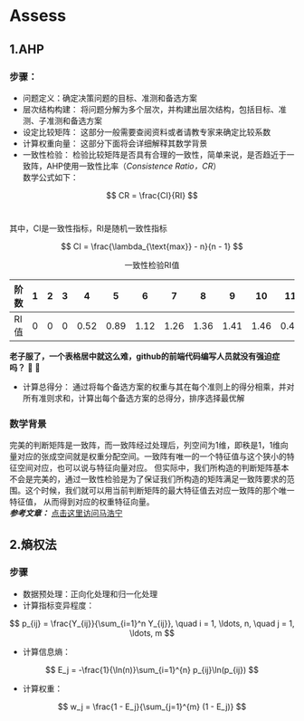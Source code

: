 # Assess
## 1.AHP
### 步骤：
- 问题定义：确定决策问题的目标、准测和备选方案
- 层次结构构建： 将问题分解为多个层次，并构建出层次结构，包括目标、准测、子准测和备选方案
- 设定比较矩阵： 这部分一般需要查阅资料或者请教专家来确定比较系数
- 计算权重向量： 这部分下面将会详细解释其数学背景
- 一致性检验： 检验比较矩阵是否具有合理的一致性，简单来说，是否趋近于一致阵，AHP使用一致性比率（*Consistence Ratio，CR*）<br>
数学公式如下：

$$
CR = \frac{CI}{RI}
$$ <br>

其中，CI是一致性指标，RI是随机一致性指标

$$
CI = \frac{\lambda_{\text{max}} - n}{n - 1}
$$

<p align="center">一致性检验RI值</p>

 | 阶数 | 1   | 2   | 3   | 4    | 5    | 6    | 7    | 8    | 9    | 10   | 11   | 12   | 13   | 14   | 15   |  
 |------|-----|-----|-----|------|------|------|------|------|------|------|------|------|------|------|------|  
 | RI值 | 0   | 0   | 0   | 0.52 | 0.89 | 1.12 | 1.26 | 1.36 | 1.41 | 1.46 | 0.49 | 0.52 | 1.54 | 1.56 | 1.58 |  

**老子服了，一个表格居中就这么难，github的前端代码编写人员就没有强迫症吗？** :slightly_smiling_face:  :vomiting_face: <br>
- 计算总得分： 通过将每个备选方案的权重与其在每个准则上的得分相乘，并对所有准则求和，计算出每个备选方案的总得分，排序选择最优解

### 数学背景
完美的判断矩阵是一致阵，而一致阵经过处理后，列空间为1维，即秩是1，1维向量对应的张成空间就是权重分配空间。一致阵有唯一的一个特征值与这个狭小的特征空间对应，也可以说与特征向量对应。
但实际中，我们所构造的判断矩阵基本不会是完美的，通过一致性检验是为了保证我们所构造的矩阵满足一致阵要求的范围。这个时候，我们就可以用当前判断矩阵的最大特征值去对应一致阵的那个唯一特征值，
从而得到对应的权重特征向量。<br>
***参考文章：*** [点击这里访问马浩宁](https://www.zhihu.com/question/34757148/answer/2473735457)

## 2.熵权法
### 步骤
- 数据预处理：正向化处理和归一化处理
- 计算指标变异程度：
  
$$
p_{ij} = \frac{Y_{ij}}{\sum_{i=1}^n Y_{ij}}, \quad i = 1, \ldots, n, \quad j = 1, \ldots, m
$$

- 计算信息熵：
  
 $$
 E_j = -\frac{1}{\ln(n)}\sum_{i=1}^{n} p_{ij}\ln(p_{ij})
 $$
 
- 计算权重：

 $$
 w_j = \frac{1 - E_j}{\sum_{j=1}^{m} (1 - E_j)}
 $$











               

